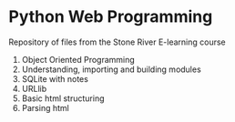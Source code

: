 # Python Web Programming

Repository of files from the Stone River E-learning course

1.  Object Oriented Programming
2.  Understanding, importing and building modules
3.  SQLite with notes
4.  URLlib
5.  Basic html structuring
6.  Parsing html
